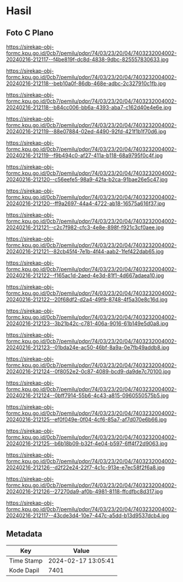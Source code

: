 # Hasil

## Foto C Plano

https://sirekap-obj-formc.kpu.go.id/0cb7/pemilu/pdpr/74/03/23/20/04/7403232004002-20240216-212117--f4be819f-dc8d-4838-9dbc-825557830633.jpg

https://sirekap-obj-formc.kpu.go.id/0cb7/pemilu/pdpr/74/03/23/20/04/7403232004002-20240216-212118--beb10a0f-86db-468e-adbc-2c327910c1fb.jpg

https://sirekap-obj-formc.kpu.go.id/0cb7/pemilu/pdpr/74/03/23/20/04/7403232004002-20240216-212118--b84cc006-bb6a-4393-aba7-c162d40e4e6e.jpg

https://sirekap-obj-formc.kpu.go.id/0cb7/pemilu/pdpr/74/03/23/20/04/7403232004002-20240216-212119--88e07884-02ed-4490-92fd-421f1b1f70d6.jpg

https://sirekap-obj-formc.kpu.go.id/0cb7/pemilu/pdpr/74/03/23/20/04/7403232004002-20240216-212119--f9b494c0-af27-411a-b118-68a9795f0c4f.jpg

https://sirekap-obj-formc.kpu.go.id/0cb7/pemilu/pdpr/74/03/23/20/04/7403232004002-20240216-212120--c56eefe5-98a9-42fa-b2ca-91bae26e5c47.jpg

https://sirekap-obj-formc.kpu.go.id/0cb7/pemilu/pdpr/74/03/23/20/04/7403232004002-20240216-212120--ff9a2697-44a4-4722-ab18-16575a616f37.jpg

https://sirekap-obj-formc.kpu.go.id/0cb7/pemilu/pdpr/74/03/23/20/04/7403232004002-20240216-212121--c2c7f982-cfc3-4e8e-898f-f921c3cf0aee.jpg

https://sirekap-obj-formc.kpu.go.id/0cb7/pemilu/pdpr/74/03/23/20/04/7403232004002-20240216-212121--82cb45f4-7e1b-4f44-aab2-1fef422dab65.jpg

https://sirekap-obj-formc.kpu.go.id/0cb7/pemilu/pdpr/74/03/23/20/04/7403232004002-20240216-212122--f165ac1d-2aed-4e3d-81f1-4d667adaea10.jpg

https://sirekap-obj-formc.kpu.go.id/0cb7/pemilu/pdpr/74/03/23/20/04/7403232004002-20240216-212122--20f68df2-d2a4-49f9-8748-4f5a30e8c16d.jpg

https://sirekap-obj-formc.kpu.go.id/0cb7/pemilu/pdpr/74/03/23/20/04/7403232004002-20240216-212123--3b21b42c-c781-406a-9016-61b149e5d0a8.jpg

https://sirekap-obj-formc.kpu.go.id/0cb7/pemilu/pdpr/74/03/23/20/04/7403232004002-20240216-212123--01bda24e-ac50-46bf-8a9a-0e7fb49addb8.jpg

https://sirekap-obj-formc.kpu.go.id/0cb7/pemilu/pdpr/74/03/23/20/04/7403232004002-20240216-212124--0f8052e2-0c87-4089-bcd9-da9de7c70100.jpg

https://sirekap-obj-formc.kpu.go.id/0cb7/pemilu/pdpr/74/03/23/20/04/7403232004002-20240216-212124--0bff7914-55b6-4c43-a815-0960550575b5.jpg

https://sirekap-obj-formc.kpu.go.id/0cb7/pemilu/pdpr/74/03/23/20/04/7403232004002-20240216-212125--ef0f049e-0f04-4cf6-85a7-af7d070e6b66.jpg

https://sirekap-obj-formc.kpu.go.id/0cb7/pemilu/pdpr/74/03/23/20/04/7403232004002-20240216-212125--b6b18b09-b32f-4e04-b597-6ff4f72d9063.jpg

https://sirekap-obj-formc.kpu.go.id/0cb7/pemilu/pdpr/74/03/23/20/04/7403232004002-20240216-212126--d2f22e24-22f7-4c1c-913e-e7ec58f2f6a8.jpg

https://sirekap-obj-formc.kpu.go.id/0cb7/pemilu/pdpr/74/03/23/20/04/7403232004002-20240216-212126--27270da9-af0b-4981-8118-ffcdfbc8d317.jpg

https://sirekap-obj-formc.kpu.go.id/0cb7/pemilu/pdpr/74/03/23/20/04/7403232004002-20240216-212117--43cde3d4-10e7-447c-a5dd-b13d9537dcb4.jpg


## Metadata

| Key        | Value               |
| ---------- | ------------------- |
| Time Stamp | 2024-02-17 13:05:41 |
| Kode Dapil | 7401                |



